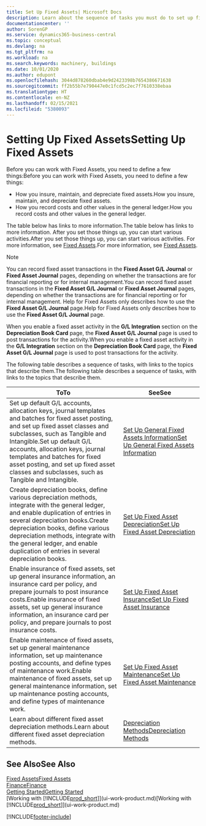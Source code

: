 ```yaml
---
title: Set Up Fixed Assets| Microsoft Docs
description: Learn about the sequence of tasks you must do to set up fixed assets, such as machinery or buildings.
documentationcenter: ''
author: SorenGP
ms.service: dynamics365-business-central
ms.topic: conceptual
ms.devlang: na
ms.tgt_pltfrm: na
ms.workload: na
ms.search.keywords: machinery, buildings
ms.date: 10/01/2020
ms.author: edupont
ms.openlocfilehash: 3044d878260dbab4e9d2423398b7654386671638
ms.sourcegitcommit: ff2b55b7e790447e0c1fcd5c2ec7f7610338ebaa
ms.translationtype: HT
ms.contentlocale: en-NZ
ms.lasthandoff: 02/15/2021
ms.locfileid: "5380093"
---
```

# <a name="setting-up-fixed-assets"></a><span data-ttu-id="8a7dd-103">Setting Up Fixed Assets</span><span class="sxs-lookup"><span data-stu-id="8a7dd-103">Setting Up Fixed Assets</span></span>
<span data-ttu-id="8a7dd-104">Before you can work with Fixed Assets, you need to define a few things:</span><span class="sxs-lookup"><span data-stu-id="8a7dd-104">Before you can work with Fixed Assets, you need to define a few things:</span></span>  

* <span data-ttu-id="8a7dd-105">How you insure, maintain, and depreciate fixed assets.</span><span class="sxs-lookup"><span data-stu-id="8a7dd-105">How you insure, maintain, and depreciate fixed assets.</span></span>  
* <span data-ttu-id="8a7dd-106">How you record costs and other values in the general ledger.</span><span class="sxs-lookup"><span data-stu-id="8a7dd-106">How you record costs and other values in the general ledger.</span></span>  

<span data-ttu-id="8a7dd-107">The table below has links to more information.</span><span class="sxs-lookup"><span data-stu-id="8a7dd-107">The table below has links to more information.</span></span> <span data-ttu-id="8a7dd-108">After you set those things up, you can start various activities.</span><span class="sxs-lookup"><span data-stu-id="8a7dd-108">After you set those things up, you can start various activities.</span></span> <span data-ttu-id="8a7dd-109">For more information, see [Fixed Assets](fa-manage.md).</span><span class="sxs-lookup"><span data-stu-id="8a7dd-109">For more information, see [Fixed Assets](fa-manage.md).</span></span>  

> [!NOTE]  
>   <span data-ttu-id="8a7dd-110">You can record fixed asset transactions in the **Fixed Asset G/L Journal** or **Fixed Asset Journal** pages, depending on whether the transactions are for financial reporting or for internal management.</span><span class="sxs-lookup"><span data-stu-id="8a7dd-110">You can record fixed asset transactions in the **Fixed Asset G/L Journal** or **Fixed Asset Journal** pages, depending on whether the transactions are for financial reporting or for internal management.</span></span> <span data-ttu-id="8a7dd-111">Help for Fixed Assets only describes how to use the **Fixed Asset G/L Journal** page.</span><span class="sxs-lookup"><span data-stu-id="8a7dd-111">Help for Fixed Assets only describes how to use the **Fixed Asset G/L Journal** page.</span></span>  

<span data-ttu-id="8a7dd-112">When you enable a fixed asset activity in the **G/L Integration** section on the **Depreciation Book Card** page, the **Fixed Asset G/L Journal** page is used to post transactions for the activity.</span><span class="sxs-lookup"><span data-stu-id="8a7dd-112">When you enable a fixed asset activity in the **G/L Integration** section on the **Depreciation Book Card** page, the **Fixed Asset G/L Journal** page is used to post transactions for the activity.</span></span>

<span data-ttu-id="8a7dd-113">The following table describes a sequence of tasks, with links to the topics that describe them.</span><span class="sxs-lookup"><span data-stu-id="8a7dd-113">The following table describes a sequence of tasks, with links to the topics that describe them.</span></span>  

| <span data-ttu-id="8a7dd-114">To</span><span class="sxs-lookup"><span data-stu-id="8a7dd-114">To</span></span> | <span data-ttu-id="8a7dd-115">See</span><span class="sxs-lookup"><span data-stu-id="8a7dd-115">See</span></span> |
| --- | --- |
| <span data-ttu-id="8a7dd-116">Set up default G/L accounts, allocation keys, journal templates and batches for fixed asset posting, and set up fixed asset classes and subclasses, such as Tangible and Intangible.</span><span class="sxs-lookup"><span data-stu-id="8a7dd-116">Set up default G/L accounts, allocation keys, journal templates and batches for fixed asset posting, and set up fixed asset classes and subclasses, such as Tangible and Intangible.</span></span> |[<span data-ttu-id="8a7dd-117">Set Up General Fixed Assets Information</span><span class="sxs-lookup"><span data-stu-id="8a7dd-117">Set Up General Fixed Assets Information</span></span>](fa-how-setup-general.md) |
| <span data-ttu-id="8a7dd-118">Create depreciation books, define various depreciation methods, integrate with the general ledger, and enable duplication of entries in several depreciation books.</span><span class="sxs-lookup"><span data-stu-id="8a7dd-118">Create depreciation books, define various depreciation methods, integrate with the general ledger, and enable duplication of entries in several depreciation books.</span></span> |[<span data-ttu-id="8a7dd-119">Set Up Fixed Asset Depreciation</span><span class="sxs-lookup"><span data-stu-id="8a7dd-119">Set Up Fixed Asset Depreciation</span></span>](fa-how-setup-depreciation.md) |
| <span data-ttu-id="8a7dd-120">Enable insurance of fixed assets, set up general insurance information, an insurance card per policy, and prepare journals to post insurance costs.</span><span class="sxs-lookup"><span data-stu-id="8a7dd-120">Enable insurance of fixed assets, set up general insurance information, an insurance card per policy, and prepare journals to post insurance costs.</span></span> |[<span data-ttu-id="8a7dd-121">Set Up Fixed Asset Insurance</span><span class="sxs-lookup"><span data-stu-id="8a7dd-121">Set Up Fixed Asset Insurance</span></span>](fa-how-setup-insurance.md) |
| <span data-ttu-id="8a7dd-122">Enable maintenance of fixed assets, set up general maintenance information, set up maintenance posting accounts, and define types of maintenance work.</span><span class="sxs-lookup"><span data-stu-id="8a7dd-122">Enable maintenance of fixed assets, set up general maintenance information, set up maintenance posting accounts, and define types of maintenance work.</span></span> |[<span data-ttu-id="8a7dd-123">Set Up Fixed Asset Maintenance</span><span class="sxs-lookup"><span data-stu-id="8a7dd-123">Set Up Fixed Asset Maintenance</span></span>](fa-how-setup-maintenance.md) |
| <span data-ttu-id="8a7dd-124">Learn about different fixed asset depreciation methods.</span><span class="sxs-lookup"><span data-stu-id="8a7dd-124">Learn about different fixed asset depreciation methods.</span></span> |[<span data-ttu-id="8a7dd-125">Depreciation Methods</span><span class="sxs-lookup"><span data-stu-id="8a7dd-125">Depreciation Methods</span></span>](fa-depreciation-methods.md) |

## <a name="see-also"></a><span data-ttu-id="8a7dd-126">See Also</span><span class="sxs-lookup"><span data-stu-id="8a7dd-126">See Also</span></span>
[<span data-ttu-id="8a7dd-127">Fixed Assets</span><span class="sxs-lookup"><span data-stu-id="8a7dd-127">Fixed Assets</span></span>](fa-manage.md)  
[<span data-ttu-id="8a7dd-128">Finance</span><span class="sxs-lookup"><span data-stu-id="8a7dd-128">Finance</span></span>](finance.md)  
[<span data-ttu-id="8a7dd-129">Getting Started</span><span class="sxs-lookup"><span data-stu-id="8a7dd-129">Getting Started</span></span>](product-get-started.md)  
<span data-ttu-id="8a7dd-130">[Working with [!INCLUDE[prod_short](includes/prod_short.md)]](ui-work-product.md)</span><span class="sxs-lookup"><span data-stu-id="8a7dd-130">[Working with [!INCLUDE[prod_short](includes/prod_short.md)]](ui-work-product.md)</span></span>


[!INCLUDE[footer-include](includes/footer-banner.md)]